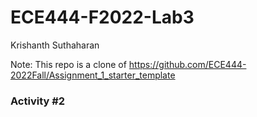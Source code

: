# ECE444-F2022-Lab3

Krishanth Suthaharan

Note: This repo is a clone of https://github.com/ECE444-2022Fall/Assignment_1_starter_template

### Activity #2



